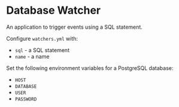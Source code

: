 # Database Watcher
An application to trigger events using a SQL statement.

Configure `watchers.yml` with:
* `sql` - a SQL statement
* `name` - a name

Set the following environment variables for a PostgreSQL database:
* `HOST`
* `DATABASE`
* `USER`
* `PASSWORD`

